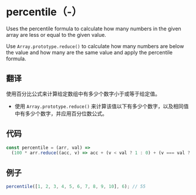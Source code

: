 # percentile（-）

Uses the percentile formula to calculate how many numbers in the given array are less or equal to the given value.

Use `Array.prototype.reduce()` to calculate how many numbers are below the value and how many are the same value and apply the percentile formula.

## 翻译

使用百分比公式来计算给定数组中有多少个数字小于或等于给定值。

- 使用 `Array.prototype.reduce()` 来计算该值以下有多少个数字，以及相同值中有多少个数字，并应用百分位数公式。

## 代码

```js
const percentile = (arr, val) =>
  (100 * arr.reduce((acc, v) => acc + (v < val ? 1 : 0) + (v === val ? 0.5 : 0), 0)) / arr.length;
```

## 例子

```js
percentile([1, 2, 3, 4, 5, 6, 7, 8, 9, 10], 6); // 55
```
